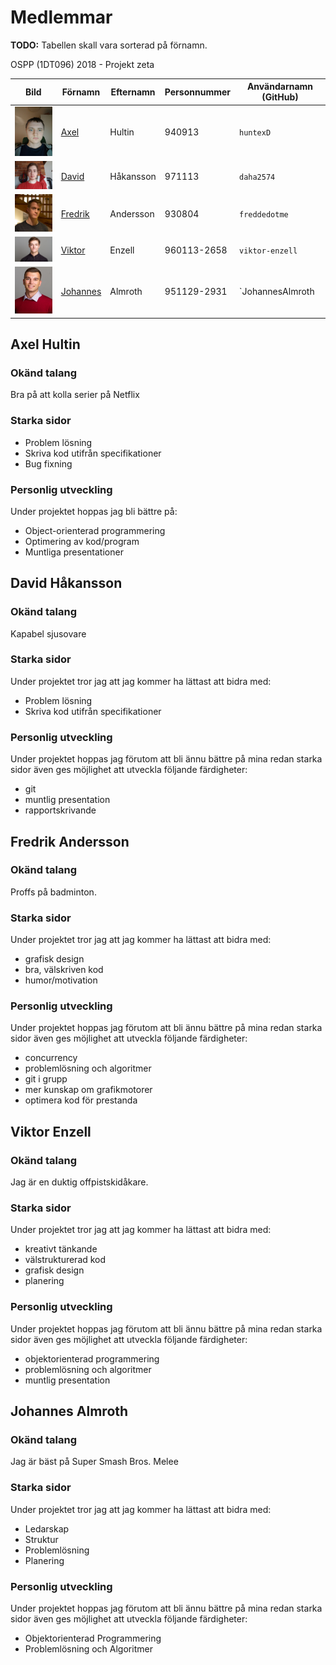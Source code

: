 # Medlemmar

**TODO:** Tabellen skall vara sorterad på förnamn.

OSPP (1DT096) 2018 - Projekt zeta

Bild                                     | Förnamn                     | Efternamn | Personnummer | Användarnamn (GitHub)
-----------------------------------------|-----------------------------|-----------|--------------|----------------------
<img src="images/Axel.jpg" width="180"/> | [Axel](#Axel-Hultin) | Hultin | 940913  | `huntexD`
<img src="images/david.jpg" width="180"/> | [David](#david-håkansson) | Håkansson | 971113  | `daha2574`
<img src="images/fredrik.jpg" width="180"/> | [Fredrik](#fredrik-andersson) | Andersson | 930804  | `freddedotme`
<img src="images/viktor.jpg" width="180"/> | [Viktor](#viktor-enzell) | Enzell | 960113-2658  | `viktor-enzell`
<img src="images/johannes.jpg" width="180"/> | [Johannes](#JohannesAlmroth) | Almroth | 951129-2931  | `JohannesAlmroth


## Axel Hultin

### Okänd talang

Bra på att kolla serier på Netflix

### Starka sidor

- Problem lösning
- Skriva kod utifrån specifikationer
- Bug fixning

### Personlig utveckling

Under projektet hoppas jag bli bättre på:

- Object-orienterad programmering
- Optimering av kod/program
- Muntliga presentationer

## David Håkansson

### Okänd talang 

Kapabel sjusovare

### Starka sidor

Under projektet tror jag att jag kommer ha lättast att bidra med:

- Problem lösning
- Skriva kod utifrån specifikationer

### Personlig utveckling

Under projektet hoppas jag förutom att bli ännu bättre på mina redan
starka sidor även ges möjlighet att utveckla följande färdigheter:

- git
- muntlig presentation
- rapportskrivande


## Fredrik Andersson

### Okänd talang

Proffs på badminton.

### Starka sidor

Under projektet tror jag att jag kommer ha lättast att bidra med:

- grafisk design
- bra, välskriven kod
- humor/motivation

### Personlig utveckling

Under projektet hoppas jag förutom att bli ännu bättre på mina redan
starka sidor även ges möjlighet att utveckla följande färdigheter:

- concurrency
- problemlösning och algoritmer
- git i grupp
- mer kunskap om grafikmotorer
- optimera kod för prestanda

## Viktor Enzell

### Okänd talang

Jag är en duktig offpistskidåkare.

### Starka sidor

Under projektet tror jag att jag kommer ha lättast att bidra med:

- kreativt tänkande
- välstrukturerad kod
- grafisk design
- planering

### Personlig utveckling

Under projektet hoppas jag förutom att bli ännu bättre på mina redan
starka sidor även ges möjlighet att utveckla följande färdigheter:

- objektorienterad programmering
- problemlösning och algoritmer
- muntlig presentation


## Johannes Almroth

### Okänd talang

Jag är bäst på Super Smash Bros. Melee

### Starka sidor

Under projektet tror jag att jag kommer ha lättast att bidra med:

- Ledarskap
- Struktur
- Problemlösning
- Planering

### Personlig utveckling

Under projektet hoppas jag förutom att bli ännu bättre på mina redan
starka sidor även ges möjlighet att utveckla följande färdigheter:

- Objektorienterad Programmering
- Problemlösning och Algoritmer

